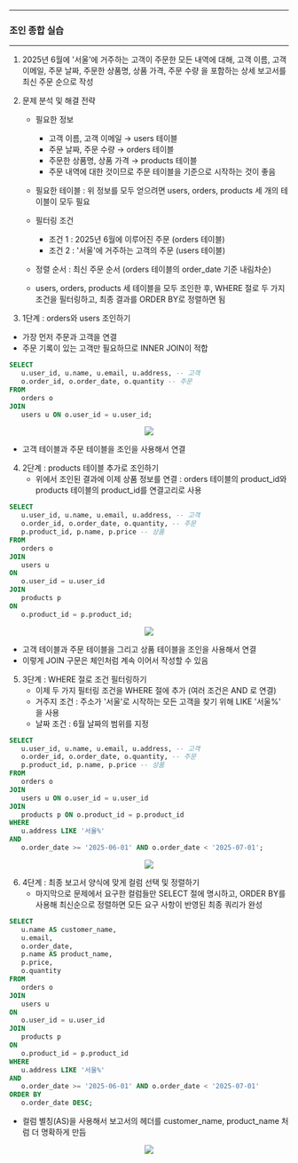 -----
### 조인 종합 실습
-----
1. 2025년 6월에 '서울'에 거주하는 고객이 주문한 모든 내역에 대해, 고객 이름, 고객 이메일, 주문 날짜, 주문한 상품명, 상품 가격, 주문 수량 을 포함하는 상세 보고서를 최신 주문 순으로 작성
2. 문제 분석 및 해결 전략
   - 필요한 정보
      + 고객 이름, 고객 이메일 → users 테이블
      + 주문 날짜, 주문 수량 → orders 테이블
      + 주문한 상품명, 상품 가격 → products 테이블
      + 주문 내역에 대한 것이므로 주문 테이블을 기준으로 시작하는 것이 좋음
   - 필요한 테이블 : 위 정보를 모두 얻으려면 users, orders, products 세 개의 테이블이 모두 필요
   - 필터링 조건
      + 조건 1 : 2025년 6월에 이루어진 주문 (orders 테이블)
      + 조건 2 : '서울'에 거주하는 고객의 주문 (users 테이블)
   - 정렬 순서 : 최신 주문 순서 (orders 테이블의 order_date 기준 내림차순)

   - users, orders, products 세 테이블을 모두 조인한 후, WHERE 절로 두 가지 조건을 필터링하고, 최종 결과를 ORDER BY로 정렬하면 됨

3. 1단계 : orders와 users 조인하기
  - 가장 먼저 주문과 고객을 연결
  - 주문 기록이 있는 고객만 필요하므로 INNER JOIN이 적합
```sql
SELECT
   u.user_id, u.name, u.email, u.address, -- 고객
   o.order_id, o.order_date, o.quantity -- 주문
FROM
   orders o
JOIN
   users u ON o.user_id = u.user_id;
```
<div align="center">
<img src="https://github.com/user-attachments/assets/5a6a46e7-35ab-4281-9a97-f7b3709b7649">
</div>

   - 고객 테이블과 주문 테이블을 조인을 사용해서 연결

4. 2단계 : products 테이블 추가로 조인하기
   - 위에서 조인된 결과에 이제 상품 정보를 연결 : orders 테이블의 product_id와 products 테이블의 product_id를 연결고리로 사용
```sql
SELECT
   u.user_id, u.name, u.email, u.address, -- 고객
   o.order_id, o.order_date, o.quantity, -- 주문
   p.product_id, p.name, p.price -- 상품
FROM
   orders o
JOIN
   users u
ON
   o.user_id = u.user_id
JOIN
   products p
ON
   o.product_id = p.product_id;
```
<div align="center">
<img src="https://github.com/user-attachments/assets/bfb3e104-3398-4192-b33e-db7977d4bf1b">
</div>

   - 고객 테이블과 주문 테이블을 그리고 상품 테이블을 조인을 사용해서 연결
   - 이렇게 JOIN 구문은 체인처럼 계속 이어서 작성할 수 있음

5. 3단계 : WHERE 절로 조건 필터링하기
   - 이제 두 가지 필터링 조건을 WHERE 절에 추가 (여러 조건은 AND 로 연결)
   - 거주지 조건 : 주소가 '서울'로 시작하는 모든 고객을 찾기 위해 LIKE '서울%' 을 사용
   - 날짜 조건 : 6월 날짜의 범위를 지정
```sql
SELECT
   u.user_id, u.name, u.email, u.address, -- 고객
   o.order_id, o.order_date, o.quantity, -- 주문
   p.product_id, p.name, p.price -- 상품
FROM
   orders o
JOIN
   users u ON o.user_id = u.user_id
JOIN
   products p ON o.product_id = p.product_id
WHERE
   u.address LIKE '서울%'
AND
   o.order_date >= '2025-06-01' AND o.order_date < '2025-07-01';
```
<div align="center">
<img src="https://github.com/user-attachments/assets/b8029e95-6e38-4ef3-9ff1-576e19443e0a">
</div>

6. 4단계 : 최종 보고서 양식에 맞게 컬럼 선택 및 정렬하기
   - 마지막으로 문제에서 요구한 컬럼들만 SELECT 절에 명시하고, ORDER BY를 사용해 최신순으로 정렬하면 모든 요구 사항이 반영된 최종 쿼리가 완성
```sql
SELECT
   u.name AS customer_name,
   u.email,
   o.order_date,
   p.name AS product_name,
   p.price,
   o.quantity
FROM
   orders o
JOIN
   users u
ON
   o.user_id = u.user_id
JOIN
   products p
ON
   o.product_id = p.product_id
WHERE
   u.address LIKE '서울%'
AND
   o.order_date >= '2025-06-01' AND o.order_date < '2025-07-01'
ORDER BY
   o.order_date DESC;
```
   - 컬럼 별칭(AS)을 사용해서 보고서의 헤더를 customer_name, product_name 처럼 더 명확하게 만듬
<div align="center">
<img src="https://github.com/user-attachments/assets/7805b39c-93ba-4580-a530-b74abdbc35ad">
</div>

